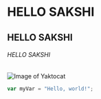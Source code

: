 # HELLO SAKSHI
## HELLO SAKSHI
###### HELLO SAKSHI

![Image of Yaktocat](https://octodex.github.com/images/yaktocat.png)

``` javascript
var myVar = "Hello, world!";
```
